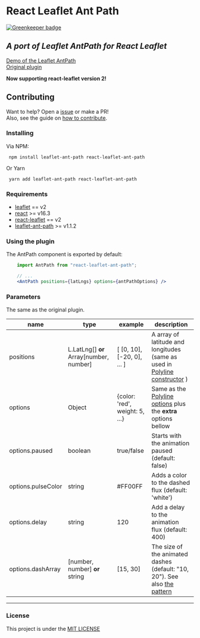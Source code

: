 # React Leaflet Ant Path

[![Greenkeeper badge](https://badges.greenkeeper.io/rubenspgcavalcante/react-leaflet-ant-path.svg)](https://greenkeeper.io/)

## *A port of Leaflet AntPath for React Leaflet* 
[Demo of the Leaflet AntPath](http://rubenspgcavalcante.github.io/leaflet-ant-path)  
[Original plugin](https://github.com/rubenspgcavalcante/leaflet-ant-path/)  

**Now supporting react-leaflet version 2!**

## Contributing
Want to help? Open a [issue](https://github.com/rubenspgcavalcante/react-leaflet-ant-path/issues) or make a PR!  
Also, see the guide on [how to contribute](/.github/contributing.md).

### Installing
Via NPM:
```
 npm install leaflet-ant-path react-leaflet-ant-path
```
Or Yarn
```
 yarn add leaflet-ant-path react-leaflet-ant-path
```

### Requirements
  - [leaflet](https://www.npmjs.com/package/leaflet) == v2
  - [react](https://www.npmjs.com/package/react) >= v16.3
  - [react-leaflet](https://www.npmjs.com/package/react-leaflet) == v2
  - [leaflet-ant-path](https://www.npmjs.com/package/leaflet-ant-path) >= v1.1.2
    

### Using the plugin
The AntPath component is exported by default:  

```jsx
    import AntPath from "react-leaflet-ant-path";

    // ...
    <AntPath positions={latLngs} options={antPathOptions} />    
```

### Parameters
The same as the original plugin.

| name               | type                                      | example                          | description                                                                                                                                              |
| ------------------ | ----------------------------------------- | -------------------------------- | -------------------------------------------------------------------------------------------------------------------------------------------------------- |
| positions          | L.LatLng[] **or** Array\[number, number\] | \[ \[0, 10\], \[-20, 0\], ... \] | A array of latitude and longitudes (same as used in [Polyline constructor](http://leafletjs.com/reference.html#polyline) )                               |
| options            | Object                                    | {color: 'red', weight: 5, ...}   | Same as the [Polyline options](http://leafletjs.com/reference.html#polyline-options) plus the **extra** options bellow                                   |
| options.paused     | boolean                                   | true/false                       | Starts with the animation paused (default: false)                                                                                                        |
| options.pulseColor | string                                    | #FF00FF                          | Adds a color to the dashed flux (default: 'white')                                                                                                       |
| options.delay      | string                                    | 120                              | Add a delay to the animation flux (default: 400)                                                                                                         |
| options.dashArray  | [number, number] **or** string            | [15, 30]                         | The size of the animated dashes (default: "10, 20"). See also [the pattern](https://developer.mozilla.org/en-US/docs/Web/SVG/Attribute/stroke-dasharray) |

---

### License
This project is under the [MIT LICENSE](http://opensource.org/licenses/MIT)